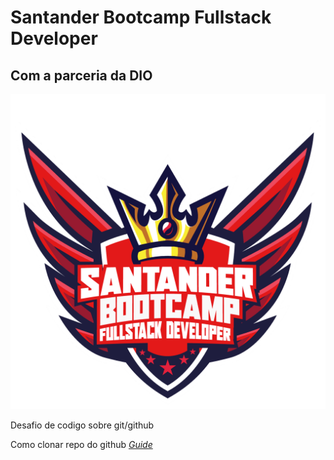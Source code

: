 # Santander Bootcamp Fullstack Developer 
## Com a parceria da DIO

![Santander shield](Images/Santander_shield.png)

Desafio de codigo sobre git/github

Como clonar repo do github
*[Guide](https://docs.github.com/pt/repositories/creating-and-managing-repositories/cloning-a-repository)*
